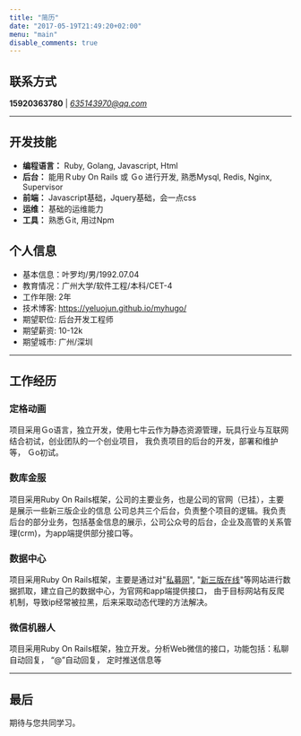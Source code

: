 ```yaml
---
title: "简历"
date: "2017-05-19T21:49:20+02:00"
menu: "main"
disable_comments: true
---
```


## 联系方式
**15920363780** | *<635143970@qq.com>*

---
## 开发技能
* **编程语言：** Ruby, Golang, Javascript, Html
* **后台：** 能用Ｒuby On Rails 或 Ｇo 进行开发, 熟悉Mysql, Redis, Nginx, Supervisor
* **前端：** Javascript基础，Jquery基础，会一点css
* **运维：** 基础的运维能力
* **工具：** 熟悉Ｇit, 用过Npm

## 个人信息
* 基本信息：叶罗均/男/1992.07.04
* 教育情况：广州大学/软件工程/本科/CET-4
* 工作年限: 2年
* 技术博客:  https://yeluojun.github.io/myhugo/
* 期望职位: 后台开发工程师
* 期望薪资: 10-12k
* 期望城市: 广州/深圳

---

## 工作经历

### 定格动画
项目采用Ｇo语言，独立开发，使用七牛云作为静态资源管理，玩具行业与互联网结合初试，创业团队的一个创业项目， 我负责项目的后台的开发，部署和维护等，
Ｇo初试。

### 数库金服
项目采用Ruby On Rails框架，公司的主要业务，也是公司的官网（已挂），主要是展示一些新三版企业的信息
公司总共三个后台，负责整个项目的逻辑。我负责后台的部分业务，包括基金信息的展示，公司公众号的后台，企业及高管的关系管理(crm)，为app端提供部分接口等。

### 数据中心
项目采用Ruby On Rails框架，主要是通过对"[私募网](http://www.simuwang.com)", "[新三版在线](http://www.chinaipo.com/)"等网站进行数据抓取，建立自己的数据中心，为官网和app端提供接口，
由于目标网站有反爬机制，导致ip经常被拉黑，后来采取动态代理的方法解决。

### 微信机器人
项目采用Ruby On Rails框架，独立开发。分析Web微信的接口，功能包括：私聊自动回复， “@”自动回复， 定时推送信息等

---

## 最后
期待与您共同学习。                                                                                               
